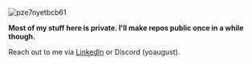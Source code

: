 ![pze7nyetbcb61](https://github.com/yoaugust/yoAugust/assets/50297836/e28a01b8-1483-4fc7-bfbb-e7def772e427)

**Most of my stuff here is private. I'll make repos public once in a while though.**

Reach out to me via [LinkedIn](https://www.linkedin.com/in/agasthya-gangavarapu-0006b72a7/) or Discord (yoaugust).
